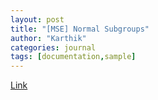 ```yaml
---
layout: post
title: "[MSE] Normal Subgroups"
author: "Karthik"
categories: journal
tags: [documentation,sample]
---
```


[Link](https://math.stackexchange.com/a/4193143/303300)

